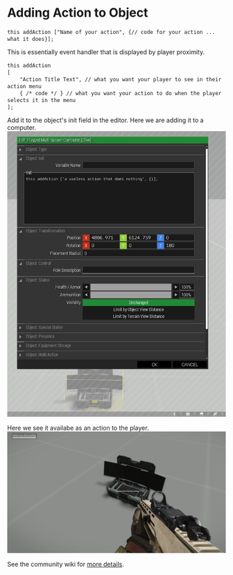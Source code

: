 # Adding Action to Object

```SQF
this addAction ["Name of your action", {// code for your action ... what it does}];
```

This is essentially event handler that is displayed by player proximity.
```SQF
this addAction 
[
    "Action Title Text", // what you want your player to see in their action menu
    { /* code */ } // what you want your action to do when the player selects it in the menu
];
```

Add it to the object's init field in the editor.  Here we are adding it to a computer.
![Add Action](./images/add_action_to_object.png)  

Here we see it availabe as an action to the player.
![Add Action](./images/add_action.png)  

See the community wiki for 
[more details](https://community.bistudio.com/wiki/addAction).